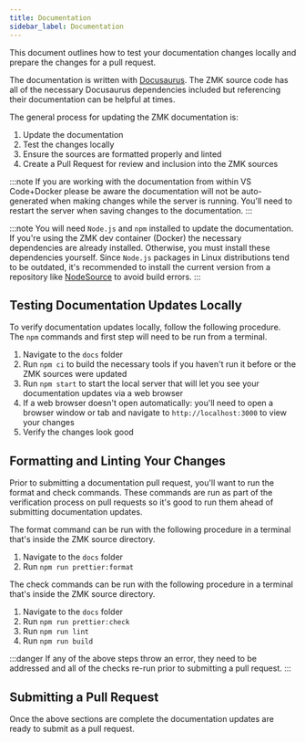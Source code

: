 ```yaml
---
title: Documentation
sidebar_label: Documentation
---
```


This document outlines how to test your documentation changes locally and prepare the changes for a pull request.

The documentation is written with [Docusaurus](https://docusaurus.io/). The ZMK source code has all of the necessary Docusaurus dependencies included but referencing their documentation can be helpful at times.

The general process for updating the ZMK documentation is:

1. Update the documentation
2. Test the changes locally
3. Ensure the sources are formatted properly and linted
4. Create a Pull Request for review and inclusion into the ZMK sources

:::note
If you are working with the documentation from within VS Code+Docker please be aware the documentation will not be auto-generated when making changes while the server is running. You'll need to restart the server when saving changes to the documentation.
:::

:::note
You will need `Node.js` and `npm` installed to update the documentation. If you're using the ZMK dev container (Docker) the necessary dependencies are already installed. Otherwise, you must install these dependencies yourself. Since `Node.js` packages in Linux distributions tend to be outdated, it's recommended to install the current version from a repository like [NodeSource](https://github.com/nodesource/distributions) to avoid build errors.
:::

## Testing Documentation Updates Locally

To verify documentation updates locally, follow the following procedure. The `npm` commands and first step will need to be run from a terminal.

1. Navigate to the `docs` folder
2. Run `npm ci` to build the necessary tools if you haven't run it before or the ZMK sources were updated
3. Run `npm start` to start the local server that will let you see your documentation updates via a web browser
4. If a web browser doesn't open automatically: you'll need to open a browser window or tab and navigate to `http://localhost:3000` to view your changes
5. Verify the changes look good

## Formatting and Linting Your Changes

Prior to submitting a documentation pull request, you'll want to run the format and check commands. These commands are run as part of the verification process on pull requests so it's good to run them ahead of submitting documentation updates.

The format command can be run with the following procedure in a terminal that's inside the ZMK source directory.

1. Navigate to the `docs` folder
2. Run `npm run prettier:format`

The check commands can be run with the following procedure in a terminal that's inside the ZMK source directory.

1. Navigate to the `docs` folder
2. Run `npm run prettier:check`
3. Run `npm run lint`
4. Run `npm run build`

:::danger
If any of the above steps throw an error, they need to be addressed and all of the checks re-run prior to submitting a pull request.
:::

## Submitting a Pull Request

Once the above sections are complete the documentation updates are ready to submit as a pull request.
